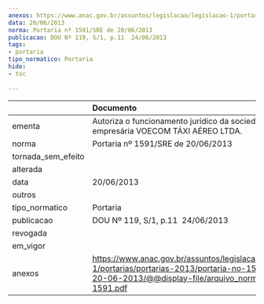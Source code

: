 ```yaml
---
anexos: https://www.anac.gov.br/assuntos/legislacao/legislacao-1/portarias/portarias-2013/portaria-no-1591-sre-de-20-06-2013/@@display-file/arquivo_norma/PA2013-1591.pdf
data: 20/06/2013
norma: Portaria nº 1591/SRE de 20/06/2013
publicacao: DOU Nº 119, S/1, p.11  24/06/2013
tags:
- portaria
tipo_normatico: Portaria
hide: 
- toc 
 
---
```


|                    | Documento                                                                                                                                                         |
|:-------------------|:------------------------------------------------------------------------------------------------------------------------------------------------------------------|
| ementa             | Autoriza o funcionamento jurídico da sociedade empresária VOECOM TÁXI AÉREO LTDA.                                                                                 |
| norma              | Portaria nº 1591/SRE de 20/06/2013                                                                                                                                |
| tornada_sem_efeito |                                                                                                                                                                   |
| alterada           |                                                                                                                                                                   |
| data               | 20/06/2013                                                                                                                                                        |
| outros             |                                                                                                                                                                   |
| tipo_normatico     | Portaria                                                                                                                                                          |
| publicacao         | DOU Nº 119, S/1, p.11  24/06/2013                                                                                                                                 |
| revogada           |                                                                                                                                                                   |
| em_vigor           |                                                                                                                                                                   |
| anexos             | https://www.anac.gov.br/assuntos/legislacao/legislacao-1/portarias/portarias-2013/portaria-no-1591-sre-de-20-06-2013/@@display-file/arquivo_norma/PA2013-1591.pdf |